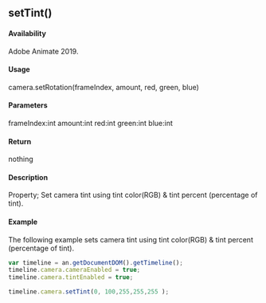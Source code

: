 ## setTint()

#### Availability

Adobe Animate 2019.

#### Usage

camera.setRotation(frameIndex, amount, red, green, blue)

#### Parameters

frameIndex:int amount:int red:int green:int blue:int

#### Return

nothing

#### Description

Property; Set camera tint using tint color(RGB) & tint percent (percentage of tint).

#### Example

The following example sets camera tint using tint color(RGB) & tint percent (percentage of tint).
```javascript
var timeline = an.getDocumentDOM().getTimeline();
timeline.camera.cameraEnabled = true;
timeline.camera.tintEnabled = true;

timeline.camera.setTint(0, 100,255,255,255 );

```